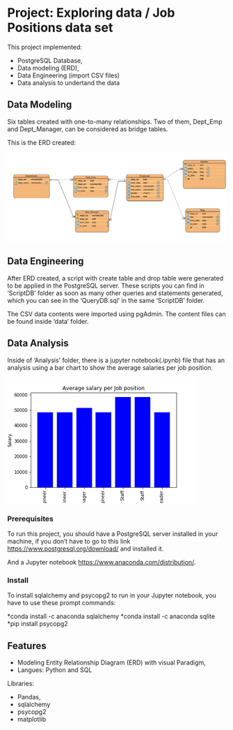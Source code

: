 # Project: Exploring data / Job Positions data set 

This project implemented: 
* PostgreSQL Database,
* Data modeling (ERD),
* Data Engineering (import CSV files)
* Data analysis to undertand the data


## Data Modeling

Six tables created with one-to-many relationships.
Two of them, Dept_Emp and Dept_Manager, can be considered as bridge tables.

This is the ERD created:

![GitHub Logo](/ERD/ERD.png)

## Data Engineering
After ERD created, a script with create table and drop table were generated to be applied in the PostgreSQL server. These scripts you can find in ‘ScriptDB’ folder as soon as many other queries and statements generated, which you can see in the ‘QueryDB.sql’ in the same ‘ScriptDB’ folder. 

The CSV data contents were imported using pgAdmin. The content files can be found inside ‘data’ folder.

## Data Analysis
Inside of ‘Analysis’ folder, there is a jupyter notebook(.ipynb) file that has an analysis using a bar chart to show the average salaries per job position.

![GitHub Logo](/Analysis/Plot/bar_chart_average.png)


### Prerequisites

To run this project, you should have a PostgreSQL server installed in your machine, if you don’t have to go to this link https://www.postgresql.org/download/ and installed it.

And a Jupyter notebook https://www.anaconda.com/distribution/.

### Install

To install sqlalchemy and psycopg2 to run in your Jupyter notebook, you have to use these prompt commands:

*conda install -c anaconda sqlalchemy
*conda install -c anaconda sqlite
*pip install psycopg2


## Features

* Modeling Entity Relationship Diagram (ERD) with visual Paradigm,
* Langues: Python and SQL

Libraries:
* Pandas, 
* sqlalchemy
* psycopg2 
* matplotlib
